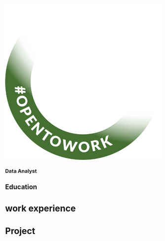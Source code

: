 ![My Photo](assets/AAYQAQSOAAgAAQAAAAAAAB-zrMZEDXI2T62PSuT6kpB6qg.png)
### Data Analyst
## Education
# work experience
# Project
